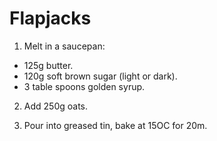 Flapjacks
=========

1. Melt in a saucepan:
- 125g butter.
- 120g soft brown sugar (light or dark).
- 3 table spoons golden syrup.

2. Add 250g oats.

3. Pour into greased tin, bake at 15OC for 20m.
